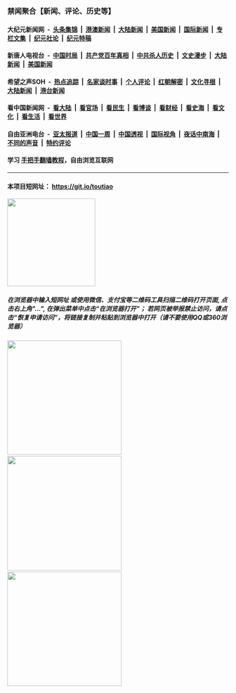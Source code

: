 ### 禁闻聚合【新闻、评论、历史等】

#### 大纪元新闻网 &nbsp;-&nbsp; [头条集锦](indexes/E头条集锦.md?t=02150211) &nbsp;|&nbsp; [港澳新闻](indexes/E港澳新闻.md?t=02150211)  &nbsp;|&nbsp; [大陆新闻](indexes/E大陆新闻.md?t=02150211) &nbsp;|&nbsp; [美国新闻](indexes/E美国新闻.md?t=02150211) &nbsp;|&nbsp; [国际新闻](indexes/E国际新闻.md?t=02150211) &nbsp;|&nbsp; [专栏文集](indexes/E专栏文集.md?t=02150211) &nbsp;|&nbsp; [纪元社论](indexes/E纪元社论.md?t=02150211) &nbsp;|&nbsp; [纪元特稿](indexes/E纪元特稿.md?t=02150211) 

#### 新唐人电视台 &nbsp;-&nbsp; [中国时局](indexes/N中国时局.md?t=02150211) &nbsp;|&nbsp; [共产党百年真相](indexes/N共产党百年真相.md?t=02150211) &nbsp;|&nbsp; [中共杀人历史](indexes/N中共杀人历史.md?t=02150211) &nbsp;|&nbsp; [文史漫步](indexes/N文史漫步.md?t=02150211) &nbsp;|&nbsp; [大陆新闻](indexes/N大陆新闻.md?t=02150211) &nbsp;|&nbsp; [美国新闻](indexes/N美国新闻.md?t=02150211)

#### 希望之声SOH &nbsp;-&nbsp; [热点追踪](indexes/H热点追踪.md?t=02150211) &nbsp;|&nbsp; [名家谈时事](indexes/H名家谈时事.md?t=02150211) &nbsp;|&nbsp; [个人评论](indexes/H个人评论.md?t=02150211)  &nbsp;|&nbsp; [红朝解密](indexes/H红朝解密.md?t=02150211) &nbsp;|&nbsp; [文化寻根](indexes/H文化寻根.md?t=02150211) &nbsp;|&nbsp; [大陆新闻](indexes/H大陆新闻.md?t=02150211) &nbsp;|&nbsp; [港台新闻](indexes/H港台新闻.md?t=02150211)

#### 看中国新闻网 &nbsp;-&nbsp; [看大陆](indexes/S看大陆.md?t=02150211) &nbsp;|&nbsp; [看官场](indexes/S看官场.md?t=02150211) &nbsp;|&nbsp; [看民生](indexes/S看民生.md?t=02150211)  &nbsp;|&nbsp; [看博谈](indexes/S看博谈.md?t=02150211) &nbsp;|&nbsp; [看财经](indexes/S看财经.md?t=02150211) &nbsp;|&nbsp; [看史海](indexes/S看史海.md?t=02150211) &nbsp;|&nbsp; [看文化](indexes/S看文化.md?t=02150211) &nbsp;|&nbsp; [看生活](indexes/S看生活.md?t=02150211) &nbsp;|&nbsp; [看世界](indexes/S看世界.md?t=02150211)

#### 自由亚洲电台 &nbsp;-&nbsp; [亚太报道](indexes/R亚太报道.md?t=02150211) &nbsp;|&nbsp; [中国一周](indexes/R中国一周.md?t=02150211) &nbsp;|&nbsp; [中国透视](indexes/R中国透视.md?t=02150211)  &nbsp;|&nbsp; [国际视角](indexes/R国际视角.md?t=02150211) &nbsp;|&nbsp; [夜话中南海](indexes/R夜话中南海.md?t=02150211) &nbsp;|&nbsp; [不同的声音](indexes/R不同的声音.md?t=02150211) &nbsp;|&nbsp; [特约评论](indexes/R特约评论.md?t=02150211)

#### 学习 [手把手翻墙教程](https://github.com/gfw-breaker/guides/wiki)，自由浏览互联网

----

#### 本项目短网址： https://git.io/toutiao
<img src="https://raw.githubusercontent.com/gfw-breaker/banned-news/master/scripts/img/qr.png" width="200px"/>  

##### 在浏览器中输入短网址 或使用微信、支付宝等二维码工具扫描二维码打开页面, 点击右上角"...", 在弹出菜单中点击“在浏览器打开”； 若网页被举报禁止访问，请点击“恢复申请访问”，将链接复制并粘贴到浏览器中打开（请不要使用QQ或360浏览器）

<img src="https://raw.githubusercontent.com/gfw-breaker/banned-news/master/scripts/img/1.png" width="260px"/> &nbsp; <img src="https://raw.githubusercontent.com/gfw-breaker/banned-news/master/scripts/img/2.png" width="260px"/> &nbsp; <img src="https://raw.githubusercontent.com/gfw-breaker/banned-news/master/scripts/img/3.png" width="260px"/>

